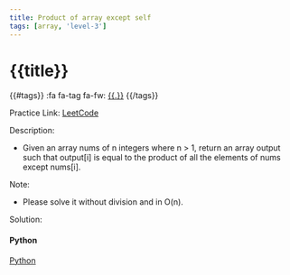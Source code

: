 ```yaml
---
title: Product of array except self
tags: [array, 'level-3']
---
```


# {{title}}

{{#tags}}
:fa fa-tag fa-fw: [{{.}}]({{tagspath}}/{{.}})
{{/tags}}

Practice Link: [LeetCode](https://leetcode.com/problems/product-of-array-except-self/)

Description:

- Given an array nums of n integers where n > 1, return an array output such that output[i] is equal to the product of all the elements of nums except nums[i].
  
Note:

- Please solve it without division and in O(n).

Solution:

<!-- tabs:start -->
#### **Python**

[Python](../pycode/array/product-of-array-except-self.py ':include :type=code')
<!-- tabs:end -->

